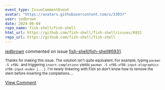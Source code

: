 ```yaml
---
event_type: IssueCommentEvent
avatar: "https://avatars.githubusercontent.com/u/3303?"
user: jedbrown
date: 2024-06-04
repo_name: fish-shell/fish-shell
html_url: https://github.com/fish-shell/fish-shell/issues/6931
repo_url: https://github.com/fish-shell/fish-shell
---
```


<a href='https://github.com/jedbrown' target='_blank'>jedbrown</a> commented on issue <a href='https://github.com/fish-shell/fish-shell/issues/6931' target='_blank'>fish-shell/fish-shell#6931</a>.

<small>Thanks for making this issue. The solution isn't quite equivalent. For example, typing `pacman -S xf86-` and triggering `insert-completions` yields `pacman -S xf86-xf86-input-elographics xf86-input-evdev [...]`. I'm newly tinkering with Fish so don't know how to remove the stem before inserting the completions....</small>

<a href='https://github.com/fish-shell/fish-shell/issues/6931' target='_blank'>View Comment</a>